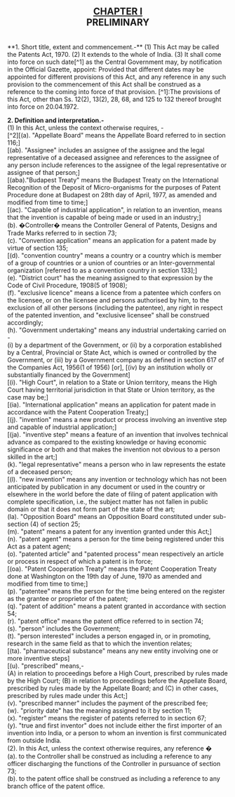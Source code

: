 <h2 align=center><u>CHAPTER I</u><br>
PRELIMINARY</h2><br>
**1. Short title, extent and commencement.-**
(1) This Act may be called the Patents Act, 1970.  
(2) It extends to the whole of India.  
(3) It shall come into force on such date[^1]  as the Central Government may, by notification in the Official Gazette, appoint:  
 	Provided that different dates may be appointed for different provisions of this Act, and any reference in any such provision to the commencement of this Act shall be construed as a reference to the coming into force of that provision.  
[^1]:The provisions of this Act, other than Ss. 12(2), 13(2), 28, 68, and 125 to 132 thereof brought into force on 20.04.1972.  

**2. Definition and interpretation.-**  
(1) In this Act, unless the context otherwise requires, -  
 [^2]\[(a). "Appellate Board" means the Appellate Board referred to in section 116;]  
  [(ab). "Assignee" includes an assignee of the assignee and the legal representative of a deceased assignee and references to the assignee of any person include references to the assignee of the legal representative or assignee of that person;]  
 [(aba)."Budapest Treaty" means the Budapest Treaty on the International Recognition of the Deposit of Micro-organisms for the purposes of Patent Procedure done at Budapest on 28th day of April, 1977, as amended and modified from time to time;]  
 [(ac). "Capable of industrial application", in relation to an invention, means that the invention is capable of being made or used in an industry;]  
(b). �Controller� means the Controller General of Patents, Designs and Trade Marks referred to in section 73;  
(c). "Convention application" means an application for a patent made by virtue of section 135;  
[(d). "convention country" means a country or a country which is member of a group of countries or a union of countries or an Inter-governmental organization  [referred to as a convention country in section 133];]  
(e). "District court" has the meaning assigned to that expression by the Code of Civil Procedure, 1908(5 of 1908);  
(f). "exclusive licence" means a licence from a patentee which confers on the licensee, or on the licensee and persons authorised by him, to the exclusion of all other persons (including the patentee), any right in respect of the patented invention, and "exclusive licensee" shall be construed accordingly;   
(h). "Government undertaking" means any industrial undertaking carried on -  
    (i) by a department of the Government, or
    (ii) by a corporation established by a Central, Provincial or State Act, which is owned or controlled by the Government, or
    (iii) by a Government company as defined in section 617 of the Companies Act, 1956(1 of 1956)  [or],
     [(iv) by an institution wholly or substantially financed by the Government]  
[(i). "High Court", in relation to a State or Union territory, means the High Court having territorial jurisdiction in that State or Union territory, as the case may be;]  
[(ia). "International application" means an application for patent made in accordance with the Patent Cooperation Treaty;]  
[(j). "invention" means a new product or process involving an inventive step and capable of industrial application;]   
[(ja). "inventive  step" means a feature of an invention that involves technical advance as compared to the existing knowledge or having economic significance or both and that makes the  invention  not obvious to a person skilled in the art;]  
(k). "legal representative" means a person who in law represents the estate of a deceased person;  
[(l). "new invention" means any invention or technology which has not been anticipated by publication in any document or used in the country or elsewhere in the world before the date of filing of patent application with complete specification, i.e., the subject matter has not fallen in public domain or that it does not form part of the state of the art;  
(la). "Opposition Board" means an Opposition Board constituted under sub-section (4) of section 25;  
(m). "patent" means a patent for any invention granted under this Act;]  
(n). "patent agent" means a person for the time being registered under this Act as a patent agent;  
(o). "patented article" and "patented process" mean respectively an article or process in respect of which a patent is in force;  
[(oa). "Patent Cooperation Treaty" means the Patent Cooperation Treaty done at Washington on the 19th day of June, 1970 as amended and modified from time to time;]  
(p). "patentee" means the person for the time being entered on the register as the grantee or proprietor of the patent;  
(q). "patent of addition" means a patent granted in accordance with section 54;  
(r). "patent office" means the patent office referred to in section 74;  
(s). "person" includes the Government;  
(t). "person interested" includes a person engaged in, or in promoting, research in the same field as that to which the invention relates;  
[(ta). "pharmaceutical substance" means any new entity involving one or more inventive steps]  
[(u). "prescribed" means,-  
    (A)  in relation to proceedings before a High Court, prescribed by rules made by the High Court;
    (B)  in relation to proceedings before the Appellate Board, prescribed by rules made by the Appellate Board; and
    (C) in other cases, prescribed by rules made under this Act;]  
(v). "prescribed manner" includes the payment of the prescribed fee;  
(w). "priority date" has the meaning assigned to it by section 11;  
(x). "register" means the register of patents referred to in section 67;  
(y). "true and first inventor" does not include either the first importer of an invention into India, or a person to whom an invention is first communicated from outside India.  
(2). In this Act, unless the context otherwise requires, any reference �  
(a). to the Controller shall be construed as including a reference to any officer discharging the functions of the Controller in pursuance of section 73;  
(b). to the patent office shall be construed as including a reference to any branch office of the patent office.  